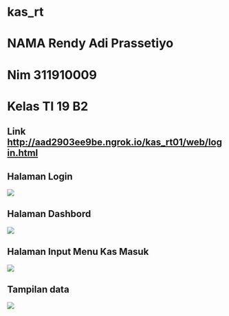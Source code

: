 # kas_rt
# NAMA Rendy Adi Prassetiyo
# Nim 311910009
# Kelas TI 19 B2

## Link http://aad2903ee9be.ngrok.io/kas_rt01/web/login.html

## Halaman Login
<img src = "Capture.jpg" />

## Halaman Dashbord
<img src = "1.jpg" />

## Halaman Input Menu Kas Masuk
<img src = "2.jpg" />

## Tampilan data
<img src = "3.jpg" />
